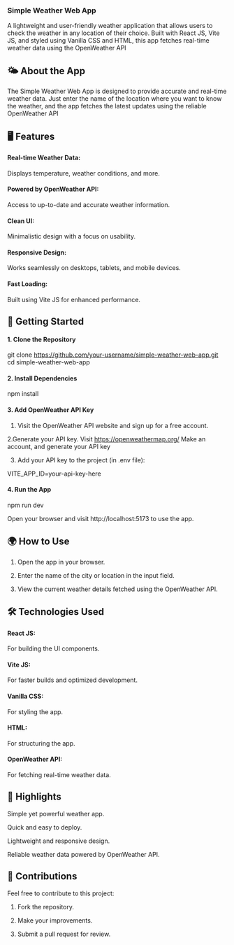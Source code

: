 ### Simple Weather Web App

A lightweight and user-friendly weather application that allows users to check the weather in any location of their choice. Built with React JS, Vite JS, and styled using Vanilla CSS and HTML, this app fetches real-time weather data using the OpenWeather API  


## 🌤️ About the App

The Simple Weather Web App is designed to provide accurate and real-time weather data. Just enter the name of the location where you want to know the weather, and the app fetches the latest updates using the reliable OpenWeather API  


## 🖥️ Features

#### Real-time Weather Data: 
Displays temperature, weather conditions, and more.

#### Powered by OpenWeather API: 
Access to up-to-date and accurate weather information.

#### Clean UI: 
Minimalistic design with a focus on usability.

#### Responsive Design: 
Works seamlessly on desktops, tablets, and mobile devices.

#### Fast Loading: 
Built using Vite JS for enhanced performance.


## 🚀 Getting Started

#### 1. Clone the Repository

git clone https://github.com/your-username/simple-weather-web-app.git  
cd simple-weather-web-app

#### 2. Install Dependencies

npm install

#### 3. Add OpenWeather API Key

1. Visit the OpenWeather API website and sign up for a free account.

2.Generate your API key.
Visit https://openweathermap.org/
Make an account, and generate your API key

3. Add your API key to the project (in .env file):

VITE_APP_ID=your-api-key-here

#### 4. Run the App

npm run dev

Open your browser and visit http://localhost:5173 to use the app.


## 🌍 How to Use

1. Open the app in your browser.


2. Enter the name of the city or location in the input field.


3. View the current weather details fetched using the OpenWeather API.

## 🛠️ Technologies Used

#### React JS: 
For building the UI components.

#### Vite JS:
For faster builds and optimized development.

#### Vanilla CSS: 
For styling the app.

#### HTML: 
For structuring the app.

#### OpenWeather API: 
For fetching real-time weather data.


## 🌟 Highlights

Simple yet powerful weather app.

Quick and easy to deploy.

Lightweight and responsive design.

Reliable weather data powered by OpenWeather API.


## 🤝 Contributions

Feel free to contribute to this project:

1. Fork the repository.

2. Make your improvements.

3. Submit a pull request for review.

